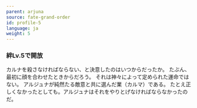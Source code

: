 ```yaml
---
parent: arjuna
source: fate-grand-order
id: profile-5
language: ja
weight: 5
---
```


### 絆Lv.5で開放

カルナを殺さなければならない、と決意したのはいつからだったか。
たぶん、最初に顔を合わせたときからだろう。
それは神々によって定められた運命ではない。
アルジュナが純然たる敵意と共に選んだ業（カルマ）である。
たとえ正しくなかったとしても。アルジュナはそれをやりとげなければならなかったのだ。

